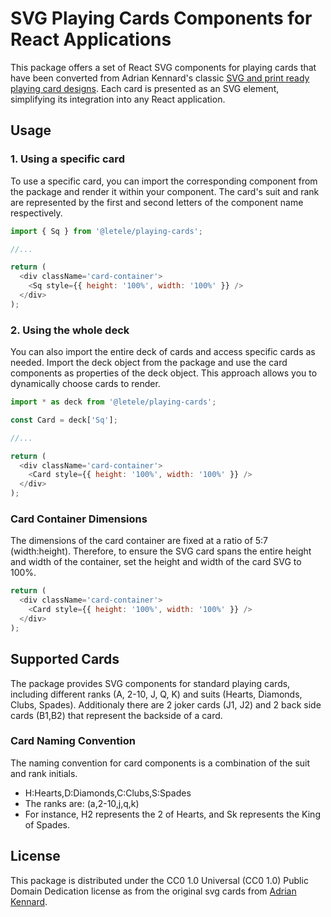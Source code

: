 # SVG Playing Cards Components for React Applications
This package offers a set of React SVG components for playing cards that have been converted from Adrian Kennard's classic [SVG and print ready playing card designs](https://www.me.uk/cards/). Each card is presented as an SVG element, simplifying its integration into any React application.

## Usage

### 1. Using a specific card
To use a specific card, you can import the corresponding component from the package and render it within your component. The card's suit and rank are represented by the first and second letters of the component name respectively.

```js
import { Sq } from '@letele/playing-cards';

//...

return (
  <div className='card-container'>
    <Sq style={{ height: '100%', width: '100%' }} />
  </div>
);
```

### 2. Using the whole deck
You can also import the entire deck of cards and access specific cards as needed. Import the deck object from the package and use the card components as properties of the deck object. This approach allows you to dynamically choose cards to render.

```js
import * as deck from '@letele/playing-cards';

const Card = deck['Sq'];

//...

return (
  <div className='card-container'>
    <Card style={{ height: '100%', width: '100%' }} />
  </div>
);
```

### Card Container Dimensions
The dimensions of the card container are fixed at a ratio of 5:7 (width:height). Therefore, to ensure the SVG card spans the entire height and width of the container, set the height and width of the card SVG to 100%.
```js
return (
  <div className='card-container'>
    <Card style={{ height: '100%', width: '100%' }} />
  </div>
);
```

## Supported Cards
The package provides SVG components for standard playing cards, including different ranks (A, 2-10, J, Q, K) and suits (Hearts, Diamonds, Clubs, Spades). Additionaly there are 2 joker cards (J1, J2) and 2 back side cards (B1,B2) that represent the backside of a card.

### Card Naming Convention
The naming convention for card components is a combination of the suit and rank initials. 
- H:Hearts,D:Diamonds,C:Clubs,S:Spades
- The ranks are: (a,2-10,j,q,k)
- For instance, H2 represents the 2 of Hearts, and Sk represents the King of Spades.

## License
This package is distributed under the CC0 1.0 Universal (CC0 1.0) Public Domain Dedication license as from the
original svg cards from [Adrian Kennard](https://www.me.uk/cards/).
